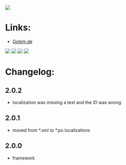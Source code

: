 ![](https://raw.githubusercontent.com/bromix/repository.bromix.storage/master/plugin.video.golem.de/icon.png)
# **Links:**

* [Golem.de](www.golem.de/)

[![](https://www.paypalobjects.com/en_GB/i/btn/btn_donate_LG.gif)](https://goo.gl/U5oVOj) [![](https://www.paypalobjects.com/en_US/i/btn/btn_donate_LG.gif)](https://goo.gl/15V9TN) [![](https://www.paypalobjects.com/de_DE/i/btn/btn_donate_LG.gif)](https://goo.gl/oEjE9E) [![](https://pledgie.com/campaigns/29261.png?skin_name=chrome)](https://goo.gl/K4RZrZ) 

# **Changelog:**

## **2.0.2**

* localization was missing a text and the ID was wrong

## **2.0.1**

* moved from *.xml to *.po localizations

## **2.0.0**

* framework



